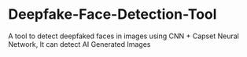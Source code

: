 # Deepfake-Face-Detection-Tool
A tool to detect deepfaked faces in images using CNN + Capset Neural Network, It can detect AI Generated Images
